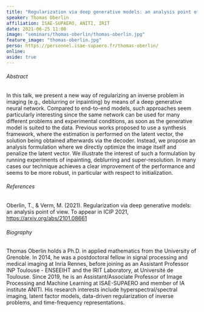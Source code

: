```yaml
---
title: "Regularization via deep generative models: an analysis point of view"
speaker: Thomas Oberlin
affiliation: ISAE-SUPAERO, ANITI, IRIT
date: 2021-06-25 11:00
image: "seminars/thomas-oberlin/thomas-oberlin.jpg"
feature_image: "thomas-oberlin.jpg"
perso: https://personnel.isae-supaero.fr/thomas-oberlin/
online: 
aside: true
---
```


###### Abstract

In this talk, we present a new way of regularizing an inverse problem in imaging
(e.g., deblurring or inpainting) by means of a deep generative neural network.
Compared to end-to-end models, such approaches seem particularly interesting
since the same network can be used for many different problems and experimental
conditions, as soon as the generative model is suited to the data. Previous
works proposed to use a synthesis framework, where the estimation is performed
on the latent vector, the solution being obtained afterwards via the decoder.
Instead, we propose an analysis formulation where we directly optimize the image
itself and penalize the latent vector. We illustrate the interest of such a
formulation by running experiments of inpainting, deblurring and
super-resolution. In many cases our technique achieves a clear improvement of
the performance and seems to be more robust, in particular with respect to
initialization.

###### References

Oberlin, T., & Verm, M. (2021). Regularization via deep generative models: an
analysis point of view. To appear in ICIP 2021, https://arxiv.org/abs/2101.08661

###### Biography

Thomas Oberlin holds a Ph.D. in applied mathematics from the University of
Grenoble. In 2014, he was a postdoctoral fellow in signal processing and
medical imaging at Inria Rennes, before joining as an Assistant Professor INP
Toulouse - ENSEEIHT and the IRIT Laboratory, at Université de Toulouse. Since
2019, he is an Assistant/Associate Professor of Image Processing and Machine
Learning at ISAE-SUPAERO and member of IA institute ANITI. His research
interests include hyperspectral/spectral imaging, latent factor models,
data-driven regularization of inverse problems, and time-frequency
representations.
